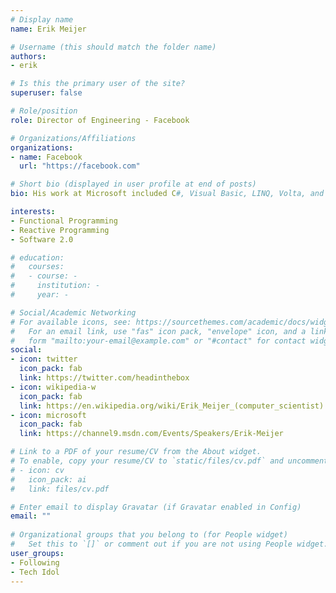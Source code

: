 ```yaml
---
# Display name
name: Erik Meijer

# Username (this should match the folder name)
authors:
- erik

# Is this the primary user of the site?
superuser: false

# Role/position
role: Director of Engineering - Facebook

# Organizations/Affiliations
organizations:
- name: Facebook
  url: "https://facebook.com"

# Short bio (displayed in user profile at end of posts)
bio: His work at Microsoft included C#, Visual Basic, LINQ, Volta, and the reactive programming framework (Reactive Extensions) for .NET.

interests:
- Functional Programming
- Reactive Programming
- Software 2.0

# education:
#   courses:
#   - course: -
#     institution: -
#     year: -

# Social/Academic Networking
# For available icons, see: https://sourcethemes.com/academic/docs/widgets/#icons
#   For an email link, use "fas" icon pack, "envelope" icon, and a link in the
#   form "mailto:your-email@example.com" or "#contact" for contact widget.
social:
- icon: twitter
  icon_pack: fab
  link: https://twitter.com/headinthebox
- icon: wikipedia-w
  icon_pack: fab
  link: https://en.wikipedia.org/wiki/Erik_Meijer_(computer_scientist)
- icon: microsoft
  icon_pack: fab
  link: https://channel9.msdn.com/Events/Speakers/Erik-Meijer

# Link to a PDF of your resume/CV from the About widget.
# To enable, copy your resume/CV to `static/files/cv.pdf` and uncomment the lines below.  
# - icon: cv
#   icon_pack: ai
#   link: files/cv.pdf

# Enter email to display Gravatar (if Gravatar enabled in Config)
email: ""
  
# Organizational groups that you belong to (for People widget)
#   Set this to `[]` or comment out if you are not using People widget.  
user_groups:
- Following
- Tech Idol
---
```

<!-- Erik Meijer (born 18 April 1963, Curaçao) is a Dutch computer scientist, entrepreneur, and tie-dye enthusiast[1]. From 2000 to early 2013 he was a software architect for Microsoft where he headed the Cloud Programmability Team.[2] He then founded Applied Duality Inc.[3] in 2013. Before that, he was an associate professor at Utrecht University. Since 2015 he has been a Director of Engineering at Facebook. He received his Ph.D. from Nijmegen University in 1992.

Meijer's research has included the areas of functional programming (particularly Haskell[4]) compiler implementation, parsing, programming language design, XML, and foreign function interfaces.

His work at Microsoft included C#, Visual Basic, LINQ, Volta, and the reactive programming framework (Reactive Extensions) for .NET.

In 2009, he was the recipient of the Microsoft Outstanding Technical Leadership Award[5] and in 2007 the Outstanding Technical Achievement Award as a member of the C# team.[6]

Meijer lived in the Netherlands Antilles until the age 14 when his father retired from his job and the family moved back to the Netherlands.[7]

In 2011 Erik Meijer was appointed part-time professor of Cloud Programming within the Software Engineering Research Group at Delft University of Technology.[8] He is also member of the ACM Queue Editorial Board.[9] Since 2013 he is also Honorary Professor of Programming Language Design at the School of Computer Science of the University of Nottingham, associated with the Functional Programming Laboratory.

In early 2013 Erik Meijer left Microsoft and started Applied Duality Incorporated. During this period he worked on the Hack language with Facebook, RxJava library with Netflix and Dart language with Google.[10]

On Christmas 2014 Erik Meijer was diagnosed with chronic myelogenous leukemia and suffered a close to death experience for which he was hospitalized.

He teaches a course on the MOOC provider Coursera, called "Principles of Reactive Programming",[11] and a course on edX called "Introduction to Functional Programming".[12] -->




